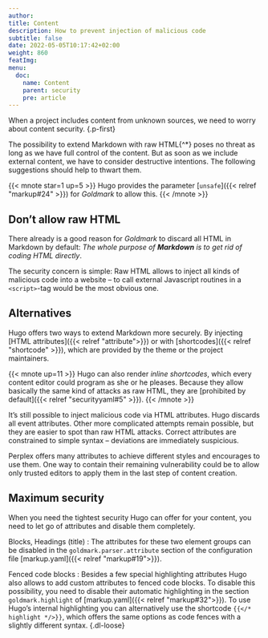 ```yaml
---
author:
title: Content
description: How to prevent injection of malicious code
subtitle: false
date: 2022-05-05T10:17:42+02:00 
weight: 860
featImg:
menu:
  doc:
    name: Content
    parent: security
    pre: article
---
```


When a project includes content from unknown sources, we need to worry about content security.
{.p-first} <!--more-->

The possibility to extend Markdown with raw HTML{^\*} poses no threat as long as we have full control of the content. But as soon as we include external content, we have to consider destructive intentions. The following suggestions should help to thwart them.

{{< mnote star=1 up=5 >}}
Hugo provides the parameter [`unsafe`]({{< relref "markup#24" >}}) for _Goldmark_ to allow this.
{{< /mnote >}}

## Don’t allow raw HTML

There already is a good reason for _Goldmark_ to discard all HTML in Markdown by default: _The whole purpose of **Markdown** is to get rid of coding HTML directly_.

The security concern is simple: Raw HTML allows to inject all kinds of malicious code into a website – to call external Javascript routines in a `<script>`-tag would be the most obvious one.

## Alternatives

Hugo offers two ways to extend Markdown more securely. By injecting [HTML attributes]({{< relref "attribute">}}) or with [shortcodes]({{< relref "shortcode" >}}), which are provided by the theme or the project maintainers.

{{< mnote up=11 >}}
Hugo can also render _inline shortcodes_, which every content editor could program as she or he pleases. Because they allow basically the same kind of attacks as raw HTML, they are [prohibited by default]({{< relref "securityyaml#5" >}}).
{{< /mnote >}}

It’s still possible to inject malicious code via HTML attributes. Hugo discards all event attributes. Other more complicated attempts remain possible, but they are easier to spot than raw HTML attacks. Correct attributes are constrained to simple syntax – deviations are immediately suspicious.

Perplex offers many attributes to achieve different styles and encourages to use them. One way to contain their remaining vulnerability could be to allow only trusted editors to apply them in the last step of content creation.

## Maximum security

When you need the tightest security Hugo can offer for your content, you need to let go of attributes and disable them completely.

Blocks,
Headings (title)
: The attributes for these two element groups can be disabled in the `goldmark.parser.attribute` section of the configuration file [markup.yaml]({{< relref "markup#19">}}).

Fenced code blocks
: Besides a few special highlighting attributes Hugo also allows to add custom attributes to fenced code blocks. To disable this possibility, you need to disable their automatic highlighting in the section `goldmark.highlight` of [markup.yaml]({{< relref "markup#32">}}). To use Hugo’s internal highlighting you can alternatively use the shortcode `{{</* highlight */>}}`, which offers the same options as code fences with a slightly different syntax.
{.dl-loose}
